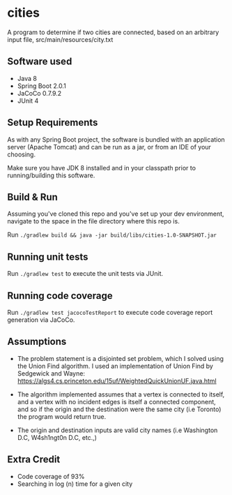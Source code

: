 # cities  

A program to determine if two cities are connected, based on an arbitrary input file, src/main/resources/city.txt

## Software used  

* Java 8
* Spring Boot 2.0.1
* JaCoCo 0.7.9.2
* JUnit 4

## Setup Requirements

As with any Spring Boot project, the software is bundled with an application server (Apache Tomcat) and can be run as a jar, or from an IDE of your choosing.

Make sure you have JDK 8 installed and in your classpath prior to running/building this software.

## Build & Run

Assuming you've cloned this repo and you've set up your dev environment, navigate to the space in the file directory where this repo is.

Run `./gradlew build && java -jar build/libs/cities-1.0-SNAPSHOT.jar`

## Running unit tests

Run `./gradlew test` to execute the unit tests via JUnit.

## Running code coverage

Run `./gradlew test jacocoTestReport` to execute code coverage report generation via JaCoCo.

## Assumptions

* The problem statement is a disjointed set problem, which I solved using the Union Find algorithm. I used an implementation of Union Find by Sedgewick and Wayne:
https://algs4.cs.princeton.edu/15uf/WeightedQuickUnionUF.java.html

* The algorithm implemented assumes that a vertex is connected to itself, and a vertex with no incident edges is itself a connected component, and so if the origin and the destination were the same city (i.e Toronto) the program would return true.

* The origin and destination inputs are valid city names (i.e Washington D.C, W4sh1ngt0n D.C, etc.,)

## Extra Credit

* Code coverage of 93%
* Searching in log (n) time for a given city